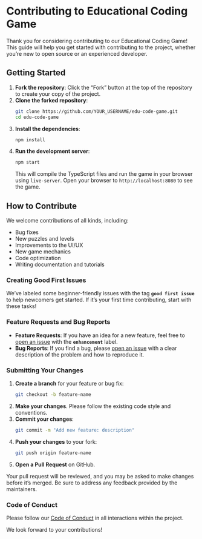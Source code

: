 
# Contributing to Educational Coding Game

Thank you for considering contributing to our Educational Coding Game! This guide will help you get started with contributing to the project, whether you’re new to open source or an experienced developer.

## Getting Started

1. **Fork the repository**: Click the “Fork” button at the top of the repository to create your copy of the project.
2. **Clone the forked repository**:
   ```bash
   git clone https://github.com/YOUR_USERNAME/edu-code-game.git
   cd edu-code-game
   ```
3. **Install the dependencies**:
   ```bash
   npm install
   ```
4. **Run the development server**:
   ```bash
   npm start
   ```
   This will compile the TypeScript files and run the game in your browser using `live-server`. Open your browser to `http://localhost:8080` to see the game.

## How to Contribute

We welcome contributions of all kinds, including:
- Bug fixes
- New puzzles and levels
- Improvements to the UI/UX
- New game mechanics
- Code optimization
- Writing documentation and tutorials

### Creating Good First Issues

We’ve labeled some beginner-friendly issues with the tag **`good first issue`** to help newcomers get started. If it’s your first time contributing, start with these tasks!

### Feature Requests and Bug Reports

- **Feature Requests**: If you have an idea for a new feature, feel free to [open an issue](https://github.com/YOUR_REPO/edu-code-game/issues) with the **`enhancement`** label.
- **Bug Reports**: If you find a bug, please [open an issue](https://github.com/YOUR_REPO/edu-code-game/issues) with a clear description of the problem and how to reproduce it.

### Submitting Your Changes

1. **Create a branch** for your feature or bug fix:
   ```bash
   git checkout -b feature-name
   ```
2. **Make your changes**. Please follow the existing code style and conventions.
3. **Commit your changes**:
   ```bash
   git commit -m "Add new feature: description"
   ```
4. **Push your changes** to your fork:
   ```bash
   git push origin feature-name
   ```
5. **Open a Pull Request** on GitHub.

Your pull request will be reviewed, and you may be asked to make changes before it’s merged. Be sure to address any feedback provided by the maintainers.

### Code of Conduct

Please follow our [Code of Conduct](https://github.com/YOUR_REPO/edu-code-game/CODE_OF_CONDUCT.md) in all interactions within the project.

We look forward to your contributions!
